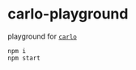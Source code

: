 # carlo-playground

playground for [`carlo`](https://github.com/GoogleChromeLabs/carlo)

```
npm i
npm start
```